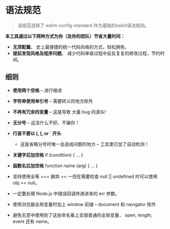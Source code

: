 # 语法规范

> 该规范选择了 eslint-config-standard 作为基础的eslint语法规则。


**本工具通过以下两种方式为你（及你的团队）节省大量时间：**
  - **无须配置**。 史上最便捷的统一代码风格的方式，轻松拥有。
  - **提前发现风格及程序问题**。 减少代码审查过程中反反复复的修改过程，节约时间。


## 细则

- **使用两个空格** – 进行缩进

- **字符串使用单引号** – 需要转义的地方除外

- **不再有冗余的变量** – 这是导致 大量 bug 的源头!

- **无分号** – 这没什么不好。不骗你！

- **行首不要以 (, [, or ` 开头**
  - 这是省略分号时唯一会造成问题的地方 – 工具里已加了自动检测！

- **关键字后加空格** if (condition) { ... }

- **函数名后加空格** function name (arg) { ... }

- 坚持使用全等 === 摒弃 == 一但在需要检查 null || undefined 时可以使用 obj == null。

- 一定要处理 Node.js 中错误回调传递进来的 err 参数。

- 使用浏览器全局变量时加上 window 前缀 – document 和 navigator 除外

- 避免无意中使用到了这些命名看上去很普通的全局变量， open, length, event 还有 name。
